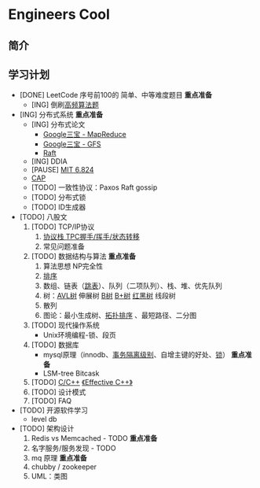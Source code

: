 # Engineers Cool

## 简介

## 学习计划

+ [DONE] LeetCode 序号前100的 简单、中等难度题目 **重点准备**
    + [ING] 倒刷[高频算法题](https://zhuanlan.zhihu.com/p/386929820)
+ [ING] 分布式系统 **重点准备**
    + [ING] 分布式论文
        + [Google三宝 - MapReduce](https://engineers.cool/#/pages/分布式系统/Papers/MapReduce)
        + [Google三宝 - GFS](https://engineers.cool/#/pages/分布式系统/Papers/GFS)
        + [Raft](https://engineers.cool/#/pages/分布式系统/Papers/Raft)
    + [ING] DDIA
    + [PAUSE] [MIT 6.824](https://pdos.csail.mit.edu/6.824/schedule.html)
    + [CAP](https://engineers.cool/#/pages/分布式系统/CAP)
    + [TODO] 一致性协议：Paxos Raft gossip
    + [TODO] 分布式锁
    + [TODO] ID生成器
+ [TODO] 八股文
    1. [TODO] TCP/IP协议
        1. [协议栈 TPC握手/挥手/状态转移](https://engineers.cool/#/pages/八股文/网络/cheatsheet?id=tcp)
        2. 常见问题准备
    2. [TODO] 数据结构与算法 **重点准备**
        1. 算法思想 NP完全性
        2. [排序](https://engineers.cool/#/pages/八股文/数据结构与算法/sort)
        3. 数组、链表（[跳表](https://engineers.cool/#/pages/八股文/数据结构与算法/skip_list)）、队列（二项队列）、栈、堆、优先队列 
        4. 树：[AVL树](https://engineers.cool/#/pages/八股文/数据结构与算法/avl.md) 伸展树 [B树](https://engineers.cool/#/pages/八股文/数据结构与算法/btree) [B+树](https://engineers.cool/#/pages/八股文/数据结构与算法/b+tree) [红黑树](https://engineers.cool/#/pages/八股文/数据结构与算法/rbtree) 线段树
        5. 散列
        6. 图论：最小生成树、[拓扑排序](https://engineers.cool/#/pages/八股文/数据结构与算法/graph/tp_sort) 、最短路径、二分图
    3. [TODO] 现代操作系统
        + Unix环境编程-锁、段页
    4. [TODO] 数据库
        + mysql原理（innodb、[事务隔离级别](https://engineers.cool/#/pages/八股文/数据库/transaction)、自增主键的好处、[锁](https://engineers.cool/#/pages/八股文/数据库/lock)） **重点准备**
        + LSM-tree Bitcask
    5. [TODO] [C/C\+\+](https://engineers.cool/#/pages/八股文/编程语言/cpp) [《Effective C++》](https://engineers.cool/#/pages/八股文/编程语言/effective_cpp)
    6. [TODO] 设计模式
    7. [TODO] FAQ
+ [TODO] 开源软件学习
    + level db
+ [TODO] 架构设计
    1. Redis vs Memcached - TODO **重点准备**
    2. 名字服务/服务发现 - TODO
    3. mq 原理 **重点准备**
    4. chubby / zookeeper
    5. UML：类图


